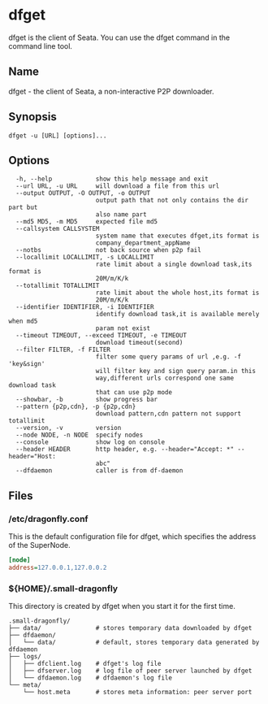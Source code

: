 # dfget

dfget is the client of Seata. You can use the dfget command in the command line tool.

## Name

dfget - the client of Seata, a non-interactive P2P downloader.

## Synopsis

`dfget -u [URL] [options]...`

## Options

```
  -h, --help            show this help message and exit
  --url URL, -u URL     will download a file from this url
  --output OUTPUT, -O OUTPUT, -o OUTPUT
                        output path that not only contains the dir part but
                        also name part
  --md5 MD5, -m MD5     expected file md5
  --callsystem CALLSYSTEM
                        system name that executes dfget,its format is
                        company_department_appName
  --notbs               not back source when p2p fail
  --locallimit LOCALLIMIT, -s LOCALLIMIT
                        rate limit about a single download task,its format is
                        20M/m/K/k
  --totallimit TOTALLIMIT
                        rate limit about the whole host,its format is
                        20M/m/K/k
  --identifier IDENTIFIER, -i IDENTIFIER
                        identify download task,it is available merely when md5
                        param not exist
  --timeout TIMEOUT, --exceed TIMEOUT, -e TIMEOUT
                        download timeout(second)
  --filter FILTER, -f FILTER
                        filter some query params of url ,e.g. -f 'key&sign'
                        will filter key and sign query param.in this
                        way,different urls correspond one same download task
                        that can use p2p mode
  --showbar, -b         show progress bar
  --pattern {p2p,cdn}, -p {p2p,cdn}
                        download pattern,cdn pattern not support totallimit
  --version, -v         version
  --node NODE, -n NODE  specify nodes
  --console             show log on console
  --header HEADER       http header, e.g. --header="Accept: *" --header="Host:
                        abc"
  --dfdaemon            caller is from df-daemon
```

## Files

### /etc/dragonfly.conf

This is the default configuration file for dfget, which specifies the address of the SuperNode.

```ini
[node]
address=127.0.0.1,127.0.0.2
```

### ${HOME}/.small-dragonfly

This directory is created by dfget when you start it for the first time.

```text
.small-dragonfly/
├── data/               # stores temporary data downloaded by dfget
├── dfdaemon/
│   └── data/           # default, stores temporary data generated by dfdaemon
├── logs/
│   ├── dfclient.log    # dfget's log file
│   ├── dfserver.log    # log file of peer server launched by dfget
│   └── dfdaemon.log    # dfdaemon's log file
└── meta/
    └── host.meta       # stores meta information: peer server port
```
